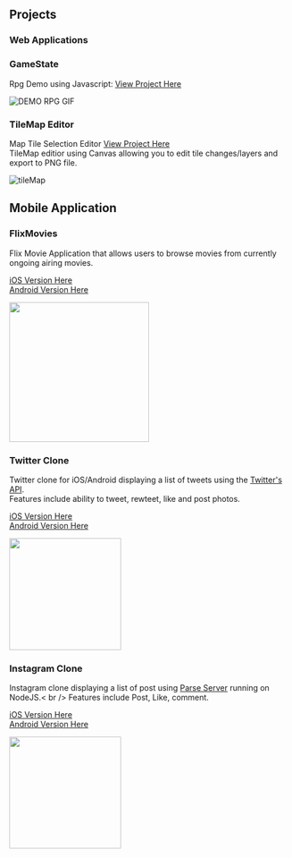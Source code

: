 ## Projects

### Web Applications

### GameState
Rpg Demo using Javascript: [View Project Here](https://kennethli36.github.io/GameState/)

![DEMO RPG GIF](https://media1.giphy.com/media/VUVZMl5j68NkgPrIsY/giphy.gif)

### TileMap Editor
Map Tile Selection Editor [View Project Here](kennethli36.github.io/TileMap/) \
TileMap editior using Canvas allowing you to edit tile changes/layers and export to PNG file.

![tileMap](https://media4.giphy.com/media/FvYy7EKzMcLBf60rzI/giphy.gif)

## Mobile Application 

### FlixMovies
Flix Movie Application that allows users to browse movies from currently ongoing airing movies.

[iOS Version Here](https://github.com/Kennethli36/FlixMovie) <br />
[Android Version Here](https://github.com/Kennethli36/FlixsterAndroid)

<img src="http://g.recordit.co/qhXQG4HK4f.gif" width=250>               




### Twitter Clone

Twitter clone for iOS/Android displaying a list of tweets using the [Twitter's API](https://developer.twitter.com/en/docs). <br />
Features include ability to tweet, rewteet, like and post photos.

[iOS Version Here](https://github.com/Kennethli36/TwitterClone) <br />
[Android Version Here](https://github.com/Kennethli36/TwitterCloneAndroid)

<img src='http://g.recordit.co/bEzevlkREu.gif' width=200> 

### Instagram Clone

Instagram clone displaying a list of post using [Parse Server](https://docs.parseplatform.org/parse-server/guide/) running on NodeJS.< br />
Features include Post, Like, comment.

[iOS Version Here](https://github.com/Kennethli36/InstagramClone) \
[Android Version Here](https://github.com/Kennethli36/ParseAndroid)

<img src='http://g.recordit.co/K21gQ1qNgm.gif' width=200>





